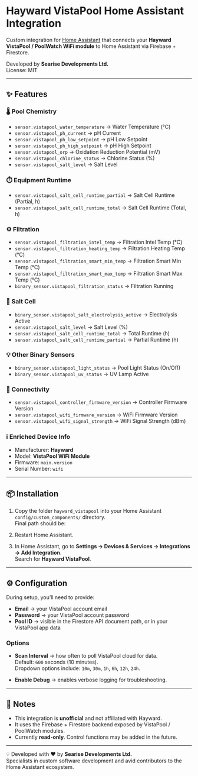 # Hayward VistaPool Home Assistant Integration

Custom integration for [Home Assistant](https://www.home-assistant.io) that connects your **Hayward VistaPool / PoolWatch WiFi module** to Home Assistant via Firebase + Firestore.

Developed by **Searise Developments Ltd.**  
License: MIT

---

## ✨ Features

### 🌡️ Pool Chemistry
- `sensor.vistapool_water_temperature` → Water Temperature (°C)  
- `sensor.vistapool_ph_current` → pH Current  
- `sensor.vistapool_ph_low_setpoint` → pH Low Setpoint  
- `sensor.vistapool_ph_high_setpoint` → pH High Setpoint  
- `sensor.vistapool_orp` → Oxidation Reduction Potential (mV)  
- `sensor.vistapool_chlorine_status` → Chlorine Status (%)  
- `sensor.vistapool_salt_level` → Salt Level  

### ⏱️ Equipment Runtime
- `sensor.vistapool_salt_cell_runtime_partial` → Salt Cell Runtime (Partial, h)  
- `sensor.vistapool_salt_cell_runtime_total` → Salt Cell Runtime (Total, h)  

### ⚙️ Filtration
- `sensor.vistapool_filtration_intel_temp` → Filtration Intel Temp (°C)  
- `sensor.vistapool_filtration_heating_temp` → Filtration Heating Temp (°C)  
- `sensor.vistapool_filtration_smart_min_temp` → Filtration Smart Min Temp (°C)  
- `sensor.vistapool_filtration_smart_max_temp` → Filtration Smart Max Temp (°C)  
- `binary_sensor.vistapool_filtration_status` → Filtration Running  

### 🧂 Salt Cell
- `binary_sensor.vistapool_salt_electrolysis_active` → Electrolysis Active  
- `sensor.vistapool_salt_level` → Salt Level (%)  
- `sensor.vistapool_salt_cell_runtime_total` → Total Runtime (h)  
- `sensor.vistapool_salt_cell_runtime_partial` → Partial Runtime (h)  

### 💡 Other Binary Sensors
- `binary_sensor.vistapool_light_status` → Pool Light Status (On/Off)  
- `binary_sensor.vistapool_uv_status` → UV Lamp Active  

### 📶 Connectivity
- `sensor.vistapool_controller_firmware_version` → Controller Firmware Version  
- `sensor.vistapool_wifi_firmware_version` → WiFi Firmware Version  
- `sensor.vistapool_wifi_signal_strength` → WiFi Signal Strength (dBm)  

### ℹ️ Enriched Device Info
- Manufacturer: **Hayward**  
- Model: **VistaPool WiFi Module**  
- Firmware: `main.version`  
- Serial Number: `wifi`  

---

## 📦 Installation

1. Copy the folder `hayward_vistapool` into your Home Assistant `config/custom_components/` directory.  
   Final path should be:  

2. Restart Home Assistant.

3. In Home Assistant, go to **Settings → Devices & Services → Integrations → Add Integration**.  
Search for **Hayward VistaPool**.

---

## ⚙️ Configuration

During setup, you’ll need to provide:
- **Email** → your VistaPool account email  
- **Password** → your VistaPool account password  
- **Pool ID** → visible in the Firestore API document path, or in your VistaPool app data  

### Options
- **Scan Interval** → how often to poll VistaPool cloud for data.  
Default: `600` seconds (10 minutes).  
Dropdown options include: `10m`, `30m`, `1h`, `6h`, `12h`, `24h`.

- **Enable Debug** → enables verbose logging for troubleshooting.  

---

## 📝 Notes

- This integration is **unofficial** and not affiliated with Hayward.  
- It uses the Firebase + Firestore backend exposed by VistaPool / PoolWatch modules.  
- Currently **read-only**. Control functions may be added in the future.  

---

💡 Developed with ❤️ by **Searise Developments Ltd.**  
Specialists in custom software development and avid contributors to the Home Assistant ecosystem.
